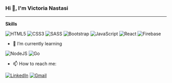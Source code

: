 ### Hi 👋, I'm Victoria Nastasi

---
  
  **Skills**  
    
    
![HTML5](https://img.shields.io/badge/html5-%23E34F26.svg?style=for-the-badge&logo=html5&logoColor=white)
![CSS3](https://img.shields.io/badge/css3-%231572B6.svg?style=for-the-badge&logo=css3&logoColor=white)
![SASS](https://img.shields.io/badge/SASS-hotpink.svg?style=for-the-badge&logo=SASS&logoColor=white)
![Bootstrap](https://img.shields.io/badge/bootstrap-%23563D7C.svg?style=for-the-badge&logo=bootstrap&logoColor=white)
![JavaScript](https://img.shields.io/badge/JavaScript-F7DF1E?style=for-the-badge&logo=javascript&logoColor=black)
![React](https://img.shields.io/badge/react-%2320232a.svg?style=for-the-badge&logo=react&logoColor=%2361DAFB)
![Firebase](https://img.shields.io/badge/firebase-%23039BE5.svg?style=for-the-badge&logo=firebase)



- 🌱 I’m currently learning  
  
  
 ![NodeJS](https://img.shields.io/badge/Node.js-43853D?style=for-the-badge&logo=node.js&logoColor=white)
 ![Go](https://img.shields.io/badge/Go-00ADD8?style=for-the-badge&logo=go&logoColor=white)
 
 - 📫 How to reach me:  
  
  
[![LinkedIn](https://img.shields.io/badge/linkedin-%230077B5.svg?style=for-the-badge&logo=linkedin&logoColor=white)](https://www.linkedin.com/in/victoria-nastasi-74b007237/)
[![Gmail](https://img.shields.io/badge/Gmail-D14836?style=for-the-badge&logo=gmail&logoColor=white)](mailto:victorianastasi@gmail.com)

<!--
**victorianastasi/victorianastasi** is a ✨ _special_ ✨ repository because its `README.md` (this file) appears on your GitHub profile.

Here are some ideas to get you started:

- 🔭 I’m currently working on ...

- 👯 I’m looking to collaborate on ...
- 🤔 I’m looking for help with ...
- 💬 Ask me about ...
- 📫 How to reach me: ...
- 😄 Pronouns: ...
- ⚡ Fun fact: ...
-->
